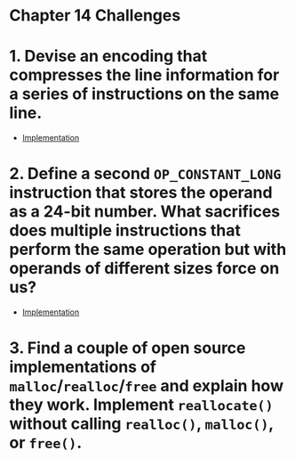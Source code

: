 Chapter 14 Challenges
=====================

# 1. Devise an encoding that compresses the line information for a series of instructions on the same line.

* [Implementation](./encoded-line-info)

# 2. Define a second `OP_CONSTANT_LONG` instruction that stores the operand as a 24-bit number. What sacrifices does multiple instructions that perform the same operation but with operands of different sizes force on us?

* [Implementation](./constant-long-opcode)

# 3. Find a couple of open source implementations of `malloc`/`realloc`/`free` and explain how they work. Implement `reallocate()` without calling `realloc()`, `malloc()`, or `free()`. 

